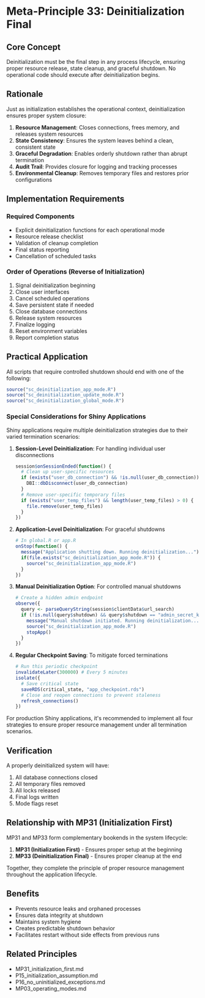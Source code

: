 # Meta-Principle 33: Deinitialization Final

## Core Concept
Deinitialization must be the final step in any process lifecycle, ensuring proper resource release, state cleanup, and graceful shutdown. No operational code should execute after deinitialization begins.

## Rationale
Just as initialization establishes the operational context, deinitialization ensures proper system closure:

1. **Resource Management**: Closes connections, frees memory, and releases system resources
2. **State Consistency**: Ensures the system leaves behind a clean, consistent state
3. **Graceful Degradation**: Enables orderly shutdown rather than abrupt termination
4. **Audit Trail**: Provides closure for logging and tracking processes
5. **Environmental Cleanup**: Removes temporary files and restores prior configurations

## Implementation Requirements

### Required Components
- Explicit deinitialization functions for each operational mode
- Resource release checklist
- Validation of cleanup completion
- Final status reporting
- Cancellation of scheduled tasks

### Order of Operations (Reverse of Initialization)
1. Signal deinitialization beginning
2. Close user interfaces
3. Cancel scheduled operations
4. Save persistent state if needed
5. Close database connections
6. Release system resources
7. Finalize logging
8. Reset environment variables
9. Report completion status

## Practical Application
All scripts that require controlled shutdown should end with one of the following:

```r
source("sc_deinitialization_app_mode.R")
source("sc_deinitialization_update_mode.R")
source("sc_deinitialization_global_mode.R")
```

### Special Considerations for Shiny Applications

Shiny applications require multiple deinitialization strategies due to their varied termination scenarios:

1. **Session-Level Deinitialization**: For handling individual user disconnections
   ```r
   session$onSessionEnded(function() {
     # Clean up user-specific resources
     if (exists("user_db_connection") && !is.null(user_db_connection)) {
       DBI::dbDisconnect(user_db_connection)
     }
     # Remove user-specific temporary files
     if (exists("user_temp_files") && length(user_temp_files) > 0) {
       file.remove(user_temp_files)
     }
   })
   ```

2. **Application-Level Deinitialization**: For graceful shutdowns
   ```r
   # In global.R or app.R
   onStop(function() {
     message("Application shutting down. Running deinitialization...")
     if(file.exists("sc_deinitialization_app_mode.R")) {
       source("sc_deinitialization_app_mode.R")
     }
   })
   ```

3. **Manual Deinitialization Option**: For controlled manual shutdowns
   ```r
   # Create a hidden admin endpoint
   observe({
     query <- parseQueryString(session$clientData$url_search)
     if (!is.null(query$shutdown) && query$shutdown == "admin_secret_key") {
       message("Manual shutdown initiated. Running deinitialization...")
       source("sc_deinitialization_app_mode.R")
       stopApp()
     }
   })
   ```

4. **Regular Checkpoint Saving**: To mitigate forced terminations
   ```r
   # Run this periodic checkpoint
   invalidateLater(300000) # Every 5 minutes
   isolate({
     # Save critical state
     saveRDS(critical_state, "app_checkpoint.rds")
     # Close and reopen connections to prevent staleness
     refresh_connections()
   })
   ```

For production Shiny applications, it's recommended to implement all four strategies to ensure proper resource management under all termination scenarios.

## Verification
A properly deinitialized system will have:
1. All database connections closed
2. All temporary files removed
3. All locks released
4. Final logs written
5. Mode flags reset

## Relationship with MP31 (Initialization First)
MP31 and MP33 form complementary bookends in the system lifecycle:

1. **MP31 (Initialization First)** - Ensures proper setup at the beginning
2. **MP33 (Deinitialization Final)** - Ensures proper cleanup at the end

Together, they complete the principle of proper resource management throughout the application lifecycle.

## Benefits
- Prevents resource leaks and orphaned processes
- Ensures data integrity at shutdown
- Maintains system hygiene
- Creates predictable shutdown behavior
- Facilitates restart without side effects from previous runs

## Related Principles
- MP31_initialization_first.md
- P15_initialization_assumption.md
- P16_no_uninitialized_exceptions.md
- MP03_operating_modes.md